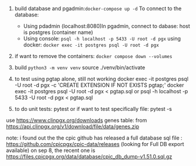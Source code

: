 1. build database and pgadmin:`docker-compose up -d` 
To connect to the database: 
    - Using pdadmin (localhost:8080)In pgadmin, connect to dabase:
        host is postgres (container name)
    - Using console:
        `psql -h localhost -p 5433 -U root -d pgx`
        using docker:
        `docker exec -it postgres psql -U root -d pgx`

2. if want to remove the containers: `docker compose down --volumes`

3. build ` python3 -m venv venv `
 source ./venv/bin/activate

 4. to test using pgtap alone, still not working
  docker exec -it postgres psql -U root -d pgx -c 'CREATE EXTENSION IF NOT EXISTS pgtap;'
 docker exec -it postgres psql -U root -d pgx < pgtap.sql 
 or 
 psql -h localhost -p 5433 -U root -d pgx < pgtap.sql 

5. to do unit tests: pytest 
or if want to test specifically file: pytest -s <filename>


use https://www.clinpgx.org/downloads
genes table: from https://api.clinpgx.org/v1/download/file/data/genes.zip

note: i found out the the cpic github has released a full database sql file : 
https://github.com/cpicpgx/cpic-data/releases (looking for Full DB export available)
on sep 8, the recent one is https://files.cpicpgx.org/data/database/cpic_db_dump-v1.51.0.sql.gz